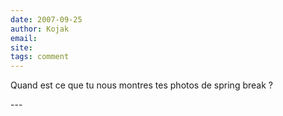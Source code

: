 ```yaml
---
date: 2007-09-25
author: Kojak
email: 
site: 
tags: comment
---
```


<p>Quand est ce que tu nous montres tes photos de spring break ?</p>
---